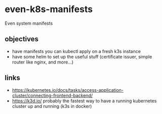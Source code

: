 # even-k8s-manifests

Even system manifests

## objectives

- have manifests you can kubectl apply on a fresh k3s instance
- have some helm to set up the useful stuff (certificate issuer, simple router like nginx, and more...)

## links

- https://kubernetes.io/docs/tasks/access-application-cluster/connecting-frontend-backend/
- https://k3d.io/ probably the fastest way to have a running kubernetes cluster up and running (k3s in docker)
